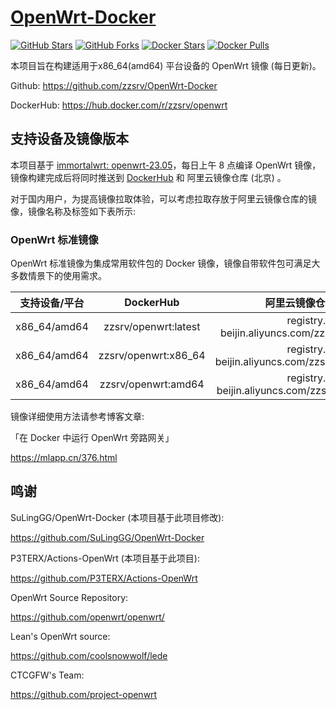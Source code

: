 # [OpenWrt-Docker](https://github.com/SuLingGG/OpenWrt-Docker)

[![GitHub Stars](https://img.shields.io/github/stars/zzsrv/OpenWrt-Docker.svg?style=flat-square&label=Stars&logo=github)](https://github.com/zzsrv/OpenWrt-Docker/stargazers)
[![GitHub Forks](https://img.shields.io/github/forks/zzsrv/OpenWrt-Docker.svg?style=flat-square&label=Forks&logo=github)](https://github.com/zzsrv/OpenWrt-Docker/fork)
[![Docker Stars](https://img.shields.io/docker/stars/zzsrv/openwrt.svg?style=flat-square&label=Stars&logo=docker)](https://hub.docker.com/r/zzsrv/openwrt)
[![Docker Pulls](https://img.shields.io/docker/pulls/zzsrv/openwrt.svg?style=flat-square&label=Pulls&logo=docker&color=orange)](https://hub.docker.com/r/zzsrv/openwrt)

本项目旨在构建适用于x86_64(amd64) 平台设备的 OpenWrt 镜像 (每日更新)。

Github: <https://github.com/zzsrv/OpenWrt-Docker>

DockerHub: <https://hub.docker.com/r/zzsrv/openwrt>

## 支持设备及镜像版本

本项目基于 [immortalwrt: openwrt-23.05](https://github.com/immortalwrt/immortalwrt/tree/openwrt-23.05)，每日上午 8 点编译 OpenWrt 镜像，镜像构建完成后将同时推送到 [DockerHub](https://hub.docker.com/r/zzsrv/openwrt) 和 阿里云镜像仓库 (北京) 。

对于国内用户，为提高镜像拉取体验，可以考虑拉取存放于阿里云镜像仓库的镜像，镜像名称及标签如下表所示:

### OpenWrt 标准镜像

OpenWrt 标准镜像为集成常用软件包的 Docker 镜像，镜像自带软件包可满足大多数情景下的使用需求。

|  支持设备/平台  |        DockerHub        |                  阿里云镜像仓库 (北京)                  |
| :-------------: | :---------------------: | :-----------------------------------------------------: |
|  x86_64/amd64   | zzsrv/openwrt:latest | registry.cn-beijin.aliyuncs.com/zzsrv/openwrt:latest |
|  x86_64/amd64   | zzsrv/openwrt:x86_64 | registry.cn-beijin.aliyuncs.com/zzsrv/openwrt:x86_64 |
|  x86_64/amd64   | zzsrv/openwrt:amd64 | registry.cn-beijin.aliyuncs.com/zzsrv/openwrt:amd64 |


镜像详细使用方法请参考博客文章:

「在 Docker 中运行 OpenWrt 旁路网关」

<https://mlapp.cn/376.html>

## 鸣谢

SuLingGG/OpenWrt-Docker (本项目基于此项目修改):

<https://github.com/SuLingGG/OpenWrt-Docker>

P3TERX/Actions-OpenWrt (本项目基于此项目):

<https://github.com/P3TERX/Actions-OpenWrt>

OpenWrt Source Repository:

<https://github.com/openwrt/openwrt/>

Lean's OpenWrt source:

<https://github.com/coolsnowwolf/lede>

CTCGFW's Team:

<https://github.com/project-openwrt>
